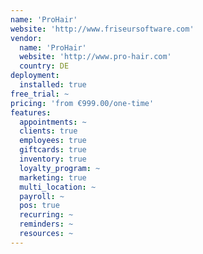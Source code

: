 ```yaml
---
name: 'ProHair'
website: 'http://www.friseursoftware.com'
vendor:
  name: 'ProHair'
  website: 'http://www.pro-hair.com'
  country: DE
deployment:
  installed: true
free_trial: ~
pricing: 'from €999.00/one-time'
features:
  appointments: ~
  clients: true
  employees: true
  giftcards: true
  inventory: true
  loyalty_program: ~
  marketing: true
  multi_location: ~
  payroll: ~
  pos: true
  recurring: ~
  reminders: ~
  resources: ~
---
```


